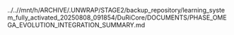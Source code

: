 ../..//mnt/h/ARCHIVE/.UNWRAP/STAGE2/backup_repository/learning_system_fully_activated_20250808_091854/DuRiCore/DOCUMENTS/PHASE_OMEGA_EVOLUTION_INTEGRATION_SUMMARY.md
